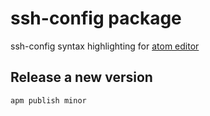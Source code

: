 # ssh-config package

ssh-config syntax highlighting for [atom editor](https://atom.io)

## Release a new version
```
apm publish minor
```

